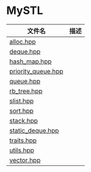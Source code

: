 # MySTL
|文件名|描述|
|---|---|
|[alloc.hpp](https://github.com/zhaobudaoduixiang/MySTL/blob/main/alloc.hpp)||
|[deque.hpp](https://github.com/zhaobudaoduixiang/MySTL/blob/main/deque.hpp)||
|[hash_map.hpp](https://github.com/zhaobudaoduixiang/MySTL/blob/main/hash_map.hpp)||
|[priority_queue.hpp](https://github.com/zhaobudaoduixiang/MySTL/blob/main/priority_queue.hpp)||
|[queue.hpp](https://github.com/zhaobudaoduixiang/MySTL/blob/main/queue.hpp)||
|[rb_tree.hpp](https://github.com/zhaobudaoduixiang/MySTL/blob/main/rb_tree.hpp)||
|[slist.hpp](https://github.com/zhaobudaoduixiang/MySTL/blob/main/slist.hpp)||
|[sort.hpp](https://github.com/zhaobudaoduixiang/MySTL/blob/main/sort.hpp)||
|[stack.hpp](https://github.com/zhaobudaoduixiang/MySTL/blob/main/stack.hpp)||
|[static_deque.hpp](https://github.com/zhaobudaoduixiang/MySTL/blob/main/static_deque.hpp)||
|[traits.hpp](https://github.com/zhaobudaoduixiang/MySTL/blob/main/traits.hpp)||
|[utils.hpp](https://github.com/zhaobudaoduixiang/MySTL/blob/main/utils.hpp)||
|[vector.hpp](https://github.com/zhaobudaoduixiang/MySTL/blob/main/vector.hpp)||
